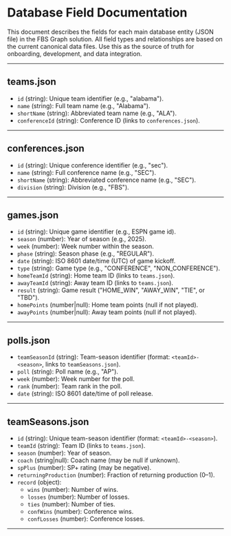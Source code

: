 
# Database Field Documentation

This document describes the fields for each main database entity (JSON file) in the FBS Graph solution. All field types and relationships are based on the current canonical data files. Use this as the source of truth for onboarding, development, and data integration.

---

## teams.json

- `id` (string): Unique team identifier (e.g., "alabama").
- `name` (string): Full team name (e.g., "Alabama").
- `shortName` (string): Abbreviated team name (e.g., "ALA").
- `conferenceId` (string): Conference ID (links to `conferences.json`).

---

## conferences.json

- `id` (string): Unique conference identifier (e.g., "sec").
- `name` (string): Full conference name (e.g., "SEC").
- `shortName` (string): Abbreviated conference name (e.g., "SEC").
- `division` (string): Division (e.g., "FBS").

---

## games.json

- `id` (string): Unique game identifier (e.g., ESPN game id).
- `season` (number): Year of season (e.g., 2025).
- `week` (number): Week number within the season.
- `phase` (string): Season phase (e.g., "REGULAR").
- `date` (string): ISO 8601 date/time (UTC) of game kickoff.
- `type` (string): Game type (e.g., "CONFERENCE", "NON_CONFERENCE").
- `homeTeamId` (string): Home team ID (links to `teams.json`).
- `awayTeamId` (string): Away team ID (links to `teams.json`).
- `result` (string): Game result ("HOME_WIN", "AWAY_WIN", "TIE", or "TBD").
- `homePoints` (number|null): Home team points (null if not played).
- `awayPoints` (number|null): Away team points (null if not played).

---

## polls.json

- `teamSeasonId` (string): Team-season identifier (format: `<teamId>-<season>`, links to `teamSeasons.json`).
- `poll` (string): Poll name (e.g., "AP").
- `week` (number): Week number for the poll.
- `rank` (number): Team rank in the poll.
- `date` (string): ISO 8601 date/time of poll release.

---

## teamSeasons.json

- `id` (string): Unique team-season identifier (format: `<teamId>-<season>`).
- `teamId` (string): Team ID (links to `teams.json`).
- `season` (number): Year of season.
- `coach` (string|null): Coach name (may be null if unknown).
- `spPlus` (number): SP+ rating (may be negative).
- `returningProduction` (number): Fraction of returning production (0–1).
- `record` (object):
  - `wins` (number): Number of wins.
  - `losses` (number): Number of losses.
  - `ties` (number): Number of ties.
  - `confWins` (number): Conference wins.
  - `confLosses` (number): Conference losses.

---
